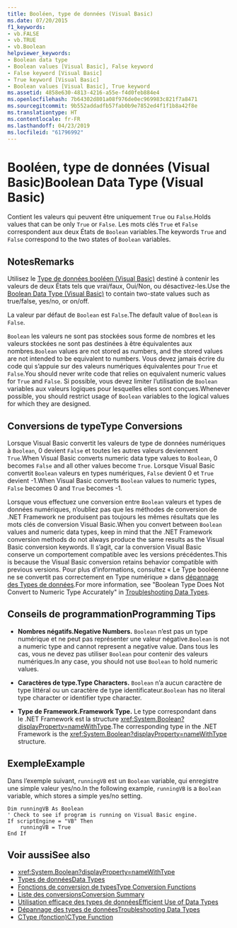 ```yaml
---
title: Booléen, type de données (Visual Basic)
ms.date: 07/20/2015
f1_keywords:
- vb.FALSE
- vb.TRUE
- vb.Boolean
helpviewer_keywords:
- Boolean data type
- Boolean values [Visual Basic], False keyword
- False keyword [Visual Basic]
- True keyword [Visual Basic]
- Boolean values [Visual Basic], True keyword
ms.assetid: 4858e630-4813-4216-a55e-f4d0feb884e4
ms.openlocfilehash: 7b64302d801a08f976de0ec969983c821f7a8471
ms.sourcegitcommit: 9b552addadfb57fab0b9e7852ed4f1f1b8a42f8e
ms.translationtype: HT
ms.contentlocale: fr-FR
ms.lasthandoff: 04/23/2019
ms.locfileid: "61796992"
---
```

# <a name="boolean-data-type-visual-basic"></a><span data-ttu-id="9c8d2-102">Booléen, type de données (Visual Basic)</span><span class="sxs-lookup"><span data-stu-id="9c8d2-102">Boolean Data Type (Visual Basic)</span></span>
<span data-ttu-id="9c8d2-103">Contient les valeurs qui peuvent être uniquement `True` ou `False`.</span><span class="sxs-lookup"><span data-stu-id="9c8d2-103">Holds values that can be only `True` or `False`.</span></span> <span data-ttu-id="9c8d2-104">Les mots clés `True` et `False` correspondent aux deux États de `Boolean` variables.</span><span class="sxs-lookup"><span data-stu-id="9c8d2-104">The keywords `True` and `False` correspond to the two states of `Boolean` variables.</span></span>  
  
## <a name="remarks"></a><span data-ttu-id="9c8d2-105">Notes</span><span class="sxs-lookup"><span data-stu-id="9c8d2-105">Remarks</span></span>  
 <span data-ttu-id="9c8d2-106">Utilisez le [Type de données booléen (Visual Basic)](../../../visual-basic/language-reference/data-types/boolean-data-type.md) destiné à contenir les valeurs de deux États tels que vrai/faux, Oui/Non, ou désactivez-les.</span><span class="sxs-lookup"><span data-stu-id="9c8d2-106">Use the [Boolean Data Type (Visual Basic)](../../../visual-basic/language-reference/data-types/boolean-data-type.md) to contain two-state values such as true/false, yes/no, or on/off.</span></span>  
  
 <span data-ttu-id="9c8d2-107">La valeur par défaut de `Boolean` est `False`.</span><span class="sxs-lookup"><span data-stu-id="9c8d2-107">The default value of `Boolean` is `False`.</span></span>  
  
 <span data-ttu-id="9c8d2-108">`Boolean` les valeurs ne sont pas stockées sous forme de nombres et les valeurs stockées ne sont pas destinées à être équivalentes aux nombres.</span><span class="sxs-lookup"><span data-stu-id="9c8d2-108">`Boolean` values are not stored as numbers, and the stored values are not intended to be equivalent to numbers.</span></span> <span data-ttu-id="9c8d2-109">Vous devez jamais écrire du code qui s’appuie sur des valeurs numériques équivalentes pour `True` et `False`.</span><span class="sxs-lookup"><span data-stu-id="9c8d2-109">You should never write code that relies on equivalent numeric values for `True` and `False`.</span></span> <span data-ttu-id="9c8d2-110">Si possible, vous devez limiter l’utilisation de `Boolean` variables aux valeurs logiques pour lesquelles elles sont conçues.</span><span class="sxs-lookup"><span data-stu-id="9c8d2-110">Whenever possible, you should restrict usage of `Boolean` variables to the logical values for which they are designed.</span></span>  
  
## <a name="type-conversions"></a><span data-ttu-id="9c8d2-111">Conversions de type</span><span class="sxs-lookup"><span data-stu-id="9c8d2-111">Type Conversions</span></span>  
 <span data-ttu-id="9c8d2-112">Lorsque Visual Basic convertit les valeurs de type de données numériques à `Boolean`, 0 devient `False` et toutes les autres valeurs deviennent `True`.</span><span class="sxs-lookup"><span data-stu-id="9c8d2-112">When Visual Basic converts numeric data type values to `Boolean`, 0 becomes `False` and all other values become `True`.</span></span> <span data-ttu-id="9c8d2-113">Lorsque Visual Basic convertit `Boolean` valeurs en types numériques, `False` devient 0 et `True` devient -1.</span><span class="sxs-lookup"><span data-stu-id="9c8d2-113">When Visual Basic converts `Boolean` values to numeric types, `False` becomes 0 and `True` becomes -1.</span></span>  
  
 <span data-ttu-id="9c8d2-114">Lorsque vous effectuez une conversion entre `Boolean` valeurs et types de données numériques, n’oubliez pas que les méthodes de conversion de .NET Framework ne produisent pas toujours les mêmes résultats que les mots clés de conversion Visual Basic.</span><span class="sxs-lookup"><span data-stu-id="9c8d2-114">When you convert between `Boolean` values and numeric data types, keep in mind that the .NET Framework conversion methods do not always produce the same results as the Visual Basic conversion keywords.</span></span> <span data-ttu-id="9c8d2-115">Il s’agit, car la conversion Visual Basic conserve un comportement compatible avec les versions précédentes.</span><span class="sxs-lookup"><span data-stu-id="9c8d2-115">This is because the Visual Basic conversion retains behavior compatible with previous versions.</span></span> <span data-ttu-id="9c8d2-116">Pour plus d’informations, consultez « Le Type booléenne ne se convertit pas correctement en Type numérique » dans [dépannage des Types de données](../../../visual-basic/programming-guide/language-features/data-types/troubleshooting-data-types.md).</span><span class="sxs-lookup"><span data-stu-id="9c8d2-116">For more information, see "Boolean Type Does Not Convert to Numeric Type Accurately" in [Troubleshooting Data Types](../../../visual-basic/programming-guide/language-features/data-types/troubleshooting-data-types.md).</span></span>  
  
## <a name="programming-tips"></a><span data-ttu-id="9c8d2-117">Conseils de programmation</span><span class="sxs-lookup"><span data-stu-id="9c8d2-117">Programming Tips</span></span>  
  
- <span data-ttu-id="9c8d2-118">**Nombres négatifs.**</span><span class="sxs-lookup"><span data-stu-id="9c8d2-118">**Negative Numbers.**</span></span> <span data-ttu-id="9c8d2-119">`Boolean` n’est pas un type numérique et ne peut pas représenter une valeur négative.</span><span class="sxs-lookup"><span data-stu-id="9c8d2-119">`Boolean` is not a numeric type and cannot represent a negative value.</span></span> <span data-ttu-id="9c8d2-120">Dans tous les cas, vous ne devez pas utiliser `Boolean` pour contenir des valeurs numériques.</span><span class="sxs-lookup"><span data-stu-id="9c8d2-120">In any case, you should not use `Boolean` to hold numeric values.</span></span>  
  
- <span data-ttu-id="9c8d2-121">**Caractères de type.**</span><span class="sxs-lookup"><span data-stu-id="9c8d2-121">**Type Characters.**</span></span> <span data-ttu-id="9c8d2-122">`Boolean` n’a aucun caractère de type littéral ou un caractère de type identificateur.</span><span class="sxs-lookup"><span data-stu-id="9c8d2-122">`Boolean` has no literal type character or identifier type character.</span></span>  
  
- <span data-ttu-id="9c8d2-123">**Type de Framework.**</span><span class="sxs-lookup"><span data-stu-id="9c8d2-123">**Framework Type.**</span></span> <span data-ttu-id="9c8d2-124">Le type correspondant dans le .NET Framework est la structure <xref:System.Boolean?displayProperty=nameWithType>.</span><span class="sxs-lookup"><span data-stu-id="9c8d2-124">The corresponding type in the .NET Framework is the <xref:System.Boolean?displayProperty=nameWithType> structure.</span></span>  
  
## <a name="example"></a><span data-ttu-id="9c8d2-125">Exemple</span><span class="sxs-lookup"><span data-stu-id="9c8d2-125">Example</span></span>  
 <span data-ttu-id="9c8d2-126">Dans l’exemple suivant, `runningVB` est un `Boolean` variable, qui enregistre une simple valeur yes/no.</span><span class="sxs-lookup"><span data-stu-id="9c8d2-126">In the following example, `runningVB` is a `Boolean` variable, which stores a simple yes/no setting.</span></span>  
  
```  
Dim runningVB As Boolean  
' Check to see if program is running on Visual Basic engine.  
If scriptEngine = "VB" Then  
    runningVB = True  
End If  
```  
  
## <a name="see-also"></a><span data-ttu-id="9c8d2-127">Voir aussi</span><span class="sxs-lookup"><span data-stu-id="9c8d2-127">See also</span></span>

- <xref:System.Boolean?displayProperty=nameWithType>
- [<span data-ttu-id="9c8d2-128">Types de données</span><span class="sxs-lookup"><span data-stu-id="9c8d2-128">Data Types</span></span>](../../../visual-basic/language-reference/data-types/index.md)
- [<span data-ttu-id="9c8d2-129">Fonctions de conversion de types</span><span class="sxs-lookup"><span data-stu-id="9c8d2-129">Type Conversion Functions</span></span>](../../../visual-basic/language-reference/functions/type-conversion-functions.md)
- [<span data-ttu-id="9c8d2-130">Liste des conversions</span><span class="sxs-lookup"><span data-stu-id="9c8d2-130">Conversion Summary</span></span>](../../../visual-basic/language-reference/keywords/conversion-summary.md)
- [<span data-ttu-id="9c8d2-131">Utilisation efficace des types de données</span><span class="sxs-lookup"><span data-stu-id="9c8d2-131">Efficient Use of Data Types</span></span>](../../../visual-basic/programming-guide/language-features/data-types/efficient-use-of-data-types.md)
- [<span data-ttu-id="9c8d2-132">Dépannage des types de données</span><span class="sxs-lookup"><span data-stu-id="9c8d2-132">Troubleshooting Data Types</span></span>](../../../visual-basic/programming-guide/language-features/data-types/troubleshooting-data-types.md)
- [<span data-ttu-id="9c8d2-133">CType (fonction)</span><span class="sxs-lookup"><span data-stu-id="9c8d2-133">CType Function</span></span>](../../../visual-basic/language-reference/functions/ctype-function.md)
